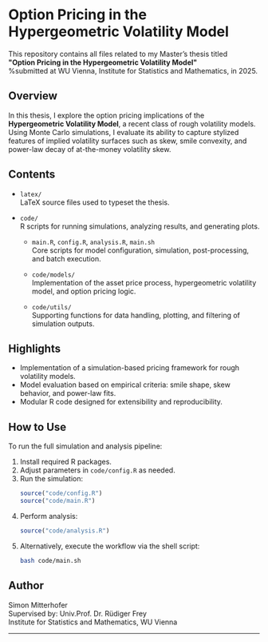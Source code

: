 # Option Pricing in the Hypergeometric Volatility Model

This repository contains all files related to my Master’s thesis titled  
**"Option Pricing in the Hypergeometric Volatility Model"**  
%submitted at WU Vienna, Institute for Statistics and Mathematics, in 2025.

## Overview

In this thesis, I explore the option pricing implications of the **Hypergeometric Volatility Model**, a recent class of rough volatility models. Using Monte Carlo simulations, I evaluate its ability to capture stylized features of implied volatility surfaces such as skew, smile convexity, and power-law decay of at-the-money volatility skew.

## Contents

- `latex/`  
  LaTeX source files used to typeset the thesis.

- `code/`  
  R scripts for running simulations, analyzing results, and generating plots.

    - `main.R`, `config.R`, `analysis.R`, `main.sh`  
      Core scripts for model configuration, simulation, post-processing, and batch execution.

    - `code/models/`  
      Implementation of the asset price process, hypergeometric volatility model, and option pricing logic.

    - `code/utils/`  
      Supporting functions for data handling, plotting, and filtering of simulation outputs.

## Highlights

- Implementation of a simulation-based pricing framework for rough volatility models.
- Model evaluation based on empirical criteria: smile shape, skew behavior, and power-law fits.
- Modular R code designed for extensibility and reproducibility.

## How to Use

To run the full simulation and analysis pipeline:

1. Install required R packages.
2. Adjust parameters in `code/config.R` as needed.
3. Run the simulation:
    ```r
    source("code/config.R")
    source("code/main.R")
    ```
4. Perform analysis:
    ```r
    source("code/analysis.R")
    ```
5. Alternatively, execute the workflow via the shell script:
    ```bash
    bash code/main.sh
    ```

## Author

Simon Mitterhofer  
Supervised by: Univ.Prof. Dr. Rüdiger Frey  
Institute for Statistics and Mathematics, WU Vienna

---
